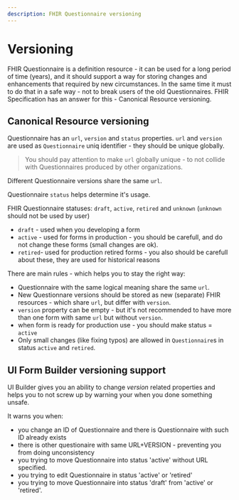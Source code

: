 ```yaml
---
description: FHIR Questionnaire versioning
---
```


# Versioning

FHIR Questionnaire is a definition resource - it can be used for a long period of time (years), and it should support a way for storing changes and enhancements that required by new circumstances. In the same time it must to do that in a safe way - not to break users of the old Questionnaires. FHIR Specification has an answer for this - Canonical Resource versioning.

## Canonical Resource versioning

Questionnaire has an `url`, `version` and `status` properties. `url` and `version` are used as `Questionnaire` uniq identifier - they should be unique globally.

> You should pay attention to make `url` globally unique - to not collide with Questionnaires produced by other organizations.

Different Questionnaire versions share the same `url`.

Questionnaire `status` helps determine it's usage.

FHIR Questionnaire statuses: `draft`, `active`, `retired` and `unknown` (`unknown` should not be used by user)

* `draft` - used when you developing a form
* `active` - used for forms in production - you should be carefull, and do not change these forms (small changes are ok).
* `retired`- used for production retired forms - you also should be carefull about these, they are used for historical reasons

There are main rules - which helps you to stay the right way:

* Questionnaire with the same logical meaning share the same `url`.
* New Questionnare versions should be stored as new (separate) FHIR resources - which share `url`, but differ with `version`.
* `version` property can be empty - but it's not recommended to have more than one form with same `url` but without `version`.
* when form is ready for production use - you should make status = `active`
* Only small changes (like fixing typos) are allowed in `Questionnaire`s in status `active` and `retired`.

## UI Form Builder versioning support

UI Builder gives you an ability to change _version_ related properties and helps you to not screw up by warning your when you done something unsafe.

It warns you when:

* you change an ID of Questionnaire and there is Questionnaire with such ID already exists
* there is other questionaire with same URL+VERSION - preventing you from doing unconsistency
* you trying to move Questionnaire into status 'active' without URL specified.
* you trying to edit Questionnaire in status 'active' or 'retired'
* you trying to move Questionnaire into status 'draft' from 'active' or 'retired'.
